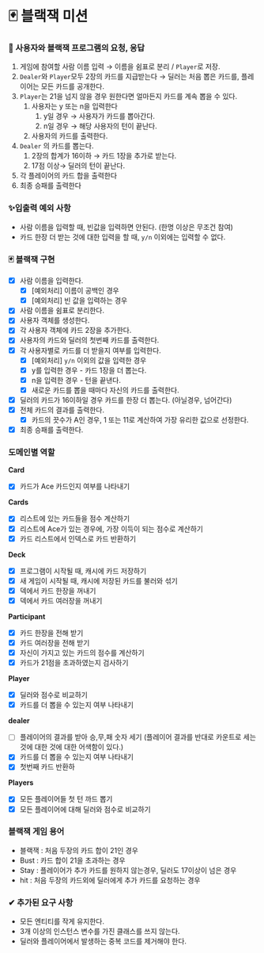 # 🃏 블랙잭 미션

### 🎰 사용자와 블랙잭 프로그램의 요청, 응답

1. 게임에 참여할 사람 이름 입력 → 이름을 쉼표로 분리 / `Player`로 저장.
2. `Dealer`와 `Player`모두 2장의 카드를 지급받는다 → 딜러는 처음 뽑은 카드를, 플레이어는 모든 카드를 공개한다.
3. `Player`는 21을 넘지 않을 경우 원한다면 얼마든지 카드를 계속 뽑을 수 있다.
    1. 사용자는 y 또는 n을 입력한다
        1. y일 경우 → 사용자가 카드를 뽑아간다.
        2. n일 경우 → 해당 사용자의 턴이 끝난다.
    2. 사용자의 카드를 출력한다.
4. `Dealer` 의 카드를 뽑는다.
    1. 2장의 합계가 16이하 → 카드 1장을 추가로 받는다.
    2. 17점 이상→ 딜러의 턴이 끝난다.
5. 각 플레이어의 카드 합을 출력한다
6. 최종 승패를 출력한다

### ✨입출력 예외 사항

- 사람 이름을 입력할 때, 빈값을 입력하면 안된다. (한명 이상은 무조건 참여)
- 카드 한장 더 받는 것에 대한 입력을 할 때, `y/n` 이외에는 입력할 수 없다.

### 🃏 블랙잭 구현

- [x]  사람 이름을 입력한다.
    - [x]  [예외처리] 이름이 공백인 경우
    - [x]  [예외처리] 빈 값을 입력하는 경우
- [x]  사람 이름을 쉼표로 분리한다.
- [x]  사용자 객체를 생성한다.
- [x]  각 사용자 객체에 카드 2장을 추가한다.
- [x]  사용자의 카드와 딜러의 첫번째 카드를 출력한다.
- [x]  각 사용자별로 카드를 더 받을지 여부를 입력한다.
    - [x]  [예외처리] `y/n` 이외의 값을 입력한 경우
    - [x]  y를 입력한 경우 - 카드 1장을 더 뽑는다.
    - [x]  n을 입력한 경우 - 턴을 끝낸다.
    - [x]  새로운 카드를 뽑을 때마다 자신의 카드를 출력한다.
- [x]  딜러의 카드가 16이하일 경우 카드를 한장 더 뽑는다. (아닐경우, 넘어간다)
- [x]  전체 카드의 결과를 출력한다.
   - [x]  카드의 끗수가 A인 경우, 1 또는 11로 계산하여 가장 유리한 값으로 선정한다.
- [x]  최종 승패를 출력한다.

### 도메인별 역할
**Card**
- [x] 카드가 Ace 카드인지 여부를 나타내기

**Cards**
- [x] 리스트에 있는 카드들을 점수 계산하기
- [x] 리스트에 Ace가 있는 경우에, 가장 이득이 되는 점수로 계산하기
- [x] 카드 리스트에서 인덱스로 카드 반환하기

**Deck**
- [x] 프로그램이 시작될 때, 캐시에 카드 저장하기
- [x] 새 게임이 시작될 때, 캐시에 저장된 카드를 불러와 섞기
- [x] 덱에서 카드 한장을 꺼내기 
- [x] 덱에서 카드 여러장을 꺼내기 

**Participant**
- [x] 카드 한장을 전해 받기
- [x] 카드 여러장을 전해 받기
- [x] 자신이 가지고 있는 카드의 점수를 계산하기
- [x] 카드가 21점을 초과하였는지 검사하기

**Player**
- [x] 딜러와 점수로 비교하기
- [x] 카드를 더 뽑을 수 있는지 여부 나타내기

**dealer**
- [ ] 플레이어의 결과를 받아 승,무,패 숫자 세기 (플레이어 결과를 반대로 카운트로 세는 것에 대한 것에 대한 어색함이 있다.)
- [x] 카드를 더 뽑을 수 있는지 여부 나타내기
- [x] 첫번째 카드 반환하 

**Players**
- [x] 모든 플레이어들 첫 턴 까드 뽑기
- [x] 모든 플레이어에 대해 딜러와 점수로 비교하기

### 블랙잭 게임 용어
- 블랙잭 : 처음 두장의 카드 합이 21인 경우
- Bust : 카드 합이 21을 초과하는 경우
- Stay : 플레이어가 추가 카드를 원하지 않는경우, 딜러도 17이상이 넘은 경우
- hit : 처음 두장의 카드외에 딜러에게 추가 카드를 요청하는 경우

### ✔ 추가된 요구 사항

- 모든 엔티티를 작게 유지한다.
- 3개 이상의 인스턴스 변수를 가진 클래스를 쓰지 않는다.
- 딜러와 플레이어에서 발생하는 중복 코드를 제거해야 한다.

